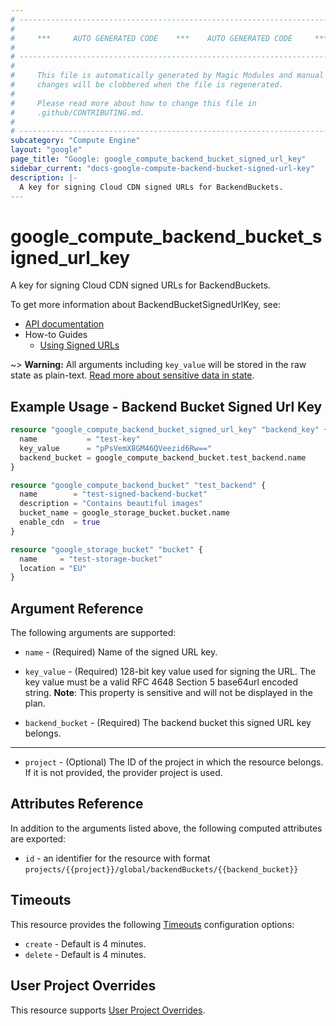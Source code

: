 ```yaml
---
# ----------------------------------------------------------------------------
#
#     ***     AUTO GENERATED CODE    ***    AUTO GENERATED CODE     ***
#
# ----------------------------------------------------------------------------
#
#     This file is automatically generated by Magic Modules and manual
#     changes will be clobbered when the file is regenerated.
#
#     Please read more about how to change this file in
#     .github/CONTRIBUTING.md.
#
# ----------------------------------------------------------------------------
subcategory: "Compute Engine"
layout: "google"
page_title: "Google: google_compute_backend_bucket_signed_url_key"
sidebar_current: "docs-google-compute-backend-bucket-signed-url-key"
description: |-
  A key for signing Cloud CDN signed URLs for BackendBuckets.
---
```


# google\_compute\_backend\_bucket\_signed\_url\_key

A key for signing Cloud CDN signed URLs for BackendBuckets.


To get more information about BackendBucketSignedUrlKey, see:

* [API documentation](https://cloud.google.com/compute/docs/reference/rest/v1/backendBuckets)
* How-to Guides
    * [Using Signed URLs](https://cloud.google.com/cdn/docs/using-signed-urls/)

~> **Warning:** All arguments including `key_value` will be stored in the raw
state as plain-text. [Read more about sensitive data in state](/docs/state/sensitive-data.html).

## Example Usage - Backend Bucket Signed Url Key


```terraform
resource "google_compute_backend_bucket_signed_url_key" "backend_key" {
  name           = "test-key"
  key_value      = "pPsVemX8GM46QVeezid6Rw=="
  backend_bucket = google_compute_backend_bucket.test_backend.name
}

resource "google_compute_backend_bucket" "test_backend" {
  name        = "test-signed-backend-bucket"
  description = "Contains beautiful images"
  bucket_name = google_storage_bucket.bucket.name
  enable_cdn  = true
}

resource "google_storage_bucket" "bucket" {
  name     = "test-storage-bucket"
  location = "EU"
}
```

## Argument Reference

The following arguments are supported:


* `name` -
  (Required)
  Name of the signed URL key.

* `key_value` -
  (Required)
  128-bit key value used for signing the URL. The key value must be a
  valid RFC 4648 Section 5 base64url encoded string.  **Note**: This property is sensitive and will not be displayed in the plan.

* `backend_bucket` -
  (Required)
  The backend bucket this signed URL key belongs.


- - -


* `project` - (Optional) The ID of the project in which the resource belongs.
    If it is not provided, the provider project is used.


## Attributes Reference

In addition to the arguments listed above, the following computed attributes are exported:

* `id` - an identifier for the resource with format `projects/{{project}}/global/backendBuckets/{{backend_bucket}}`


## Timeouts

This resource provides the following
[Timeouts](/docs/configuration/resources.html#timeouts) configuration options:

- `create` - Default is 4 minutes.
- `delete` - Default is 4 minutes.

## User Project Overrides

This resource supports [User Project Overrides](https://www.terraform.io/docs/providers/google/guides/provider_reference.html#user_project_override).
